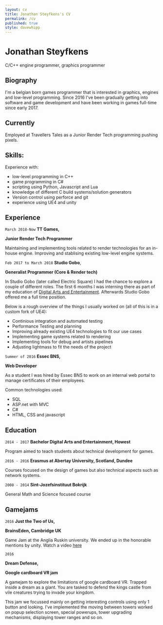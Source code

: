 ```yaml
---
layout: cv
title: Jonathan Steyfkens's CV
permalink: /cv
published: true
style: davewhipp
---
```

# Jonathan Steyfkens
C/C++ engine programmer, graphics programmer

## Biography
I'm a belgian born games programmer that is interested in graphics, engines and low-level programming.
Since 2016 I've been gradually getting into software and game development and have been working in games full-time since early 2017.

## Currently

Employed at Travellers Tales as a Junior Render Tech programming pushing pixels.

## Skills:
Experience with:
   * low-level programming in C++
   * game programming in C#
   * scripting using Python, Javascript and Lua
   * knowledge of different C build systems/solution generators 
   * Version control using perforce and git
   * experience using UE4 and unity


## Experience
`March 2018-Now`
__TT Games,__ 

__Junior Render Tech Programmer__

Maintaining and implementing tools related to render technologies for an in-house engine. Improving 
and stablising existing low-level engine systems. 

`Feb 2017 to March 2018`
__Studio Gobo__, 

__Generalist Programmer (Core & Render tech)__ 

In Studio Gobo (later called Electric Square) I had the chance to explore a couple of different roles. 
The first 6 months I was interning there as part of my education of [Digital Arts and Entertainment](http://www.digitalartsandentertainment.be/). 
Afterwards Studio Gobo offered me a full time position.

Below is a rough overview of the things I usually worked on (all of this is in a custom fork of UE4):
- Continious integration and automated testing
- Performance Testing and planning
- Improving already existing UE4 technologies to fit our use cases
- Implementing game systems related to rendering
- Implementing tools for debug and artists pipelines 
- Adjusting lightmass to fit the needs of the project

`Summer of 2016`
__Essec BNS,__ 

__Web Developer__ 

As a student I was hired by Essec BNS to work on an internal web portal to manage certificates of their employees. 

Common technologies used:
* SQL
* ASP.net with MVC
* C#
* HTML, CSS and javascript


## Education 
`2014 - 2017`
__Bachelor Digital Arts and Entertainment, Howest__

Program aimed to teach students about technical development for games. 

`2016 - 2016` 
__Erasmus at Abertay University, Scotland, Dundee__ 

Courses focused on the design of games but also technical aspects such as network systems. 

`2008 - 2014`
__Sint-Jozefsinstituut Bokrijk__

General Math and Science focused course 

## Gamejams
`2016`
__Just the Two of Us,__ 

__BrainsEden, Cambridge UK__

Game Jam at the Anglia Ruskin university. We ended up in the honorable mentions by unity. Watch a video [here](https://player.vimeo.com/video/172655280)

`2016`

__Dream Defense,__

__Google cardboard VR jam__

A gamejam to explore the limitations of google cardboard VR. Trapped inside a dream as a giant. You are tasked to defend the kings castle from vile creatures trying to invade your kingdom.

This jam we focussed mainly on getting interesting controls using only 1 button and looking. I've implemented the moving between towers worked on popup selection screen, special powerups, tower upgrading mechanisms, displaying tower ranges and so on. 

